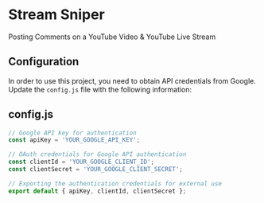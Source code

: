 # Stream Sniper

Posting Comments on a YouTube Video & YouTube Live Stream

## Configuration

In order to use this project, you need to obtain API credentials from Google. Update the `config.js` file with the following information:

## config.js

```javascript
// Google API key for authentication
const apiKey = 'YOUR_GOOGLE_API_KEY';

// OAuth credentials for Google API authentication
const clientId = 'YOUR_GOOGLE_CLIENT_ID';
const clientSecret = 'YOUR_GOOGLE_CLIENT_SECRET';

// Exporting the authentication credentials for external use
export default { apiKey, clientId, clientSecret };
